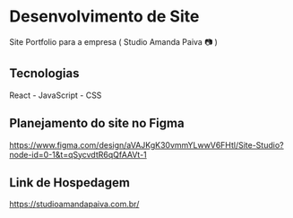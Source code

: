 # Desenvolvimento de Site
Site Portfolio para a empresa ( Studio Amanda Paiva 📷 )

## Tecnologias
React - JavaScript - CSS

## Planejamento do site no Figma
https://www.figma.com/design/aVAJKgK30vmmYLwwV6FHtl/Site-Studio?node-id=0-1&t=qSycvdtR6qQfAAVt-1

## Link de Hospedagem
https://studioamandapaiva.com.br/

